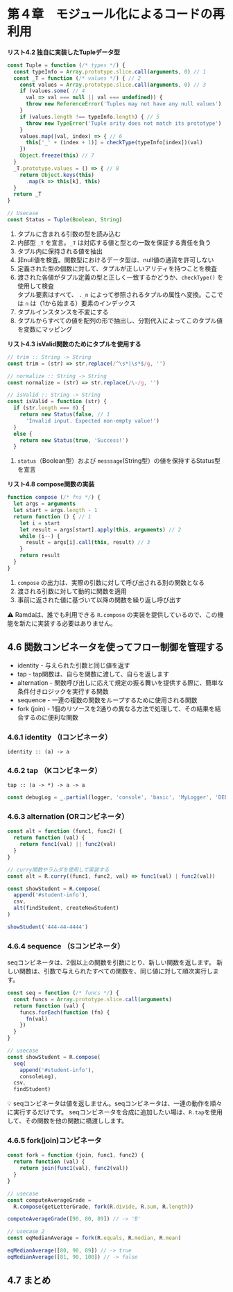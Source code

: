 # 第４章　モジュール化によるコードの再利用

__リスト4.2 独自に実装したTupleデータ型__
```js
const Tuple = function (/* types */) {
  const typeInfo = Array.prototype.slice.call(arguments, 0) // 1
  const _T = function (/* values */) { // 2
    const values = Array.prototype.slice.call(arguments, 0) // 3
    if (values.some( // 4
      val => val === null || val === undefined)) {
      throw new ReferenceError('Tuples may not have any null values')  
    }
    if (values.length !== typeInfo.length) { // 5
      throw new TypeError('Tuple arity does not match its prototype')
    }
    values.map((val, index) => { // 6
      this['_' + (index + 1)] = checkType(typeInfo[index])(val)
    })
    Object.freeze(this) // 7
  }
  _T.prototype.values = () => { // 8
    return Object.keys(this)
      .map(k => this[k], this)
  }
  return _T
}

// Usecase
const Status = Tuple(Boolean, String)
```

1. タプルに含まれる引数の型を読み込む
2. 内部型 `_T` を宣言。`_T` は対応する値と型との一致を保証する責任を負う
3. タプル内に保持される値を抽出
4. 非null値を検査。関数型におけるデータ型は、null値の通貨を許可しない
5. 定義された型の個数に対して、タプルが正しいアリティを持つことを検査
6. 渡された各値がタプル定義の型と正しく一致するかどうか、`checkType()` を使用して検査<br>タプル要素はすべて、 `._n` によって参照されるタプルの属性へ変換。ここでは `n` は（1から始まる）要素のインデックス
7. タプルインスタンスを不変にする
8. タプルからすべての値を配列の形で抽出し、分割代入によってこのタプル値を変数にマッピング

__リスト4.3 isValid関数のためにタプルを使用する__
```js
// trim :: String -> String
const trim = (str) => str.replace(/^\s*|\s*$/g, '')

// normalize :: String -> String
const normalize = (str) => str.replace(/\-/g, '')

// isValid :: String -> String
const isValid = function (str) {
  if (str.length === 0) {
    return new Status(false, // 1
      'Invalid input. Expected non-empty value!')
  }
  else {
    return new Status(true, 'Success!')
  }
```

1. `status`（Boolean型）および `messsage`(String型）の値を保持するStatus型を宣言

__リスト4.8 compose関数の実装__
```js
function compose (/* fns */) {
  let args = arguments
  let start = args.length - 1
  return function () { // 1
    let i = start
    let result = args[start].apply(this, arguments) // 2
    while (i--) {
      result = args[i].call(this, result) // 3
    }
    return result
  }
}
```

1. `compose` の出力は、実際の引数に対して呼び出される別の関数となる
2. 渡される引数に対して動的に関数を適用
3. 事前に返された値に基づいて以降の関数を繰り返し呼び出す

⚠️ Ramdaは、誰でも利用できる `R.compose` の実装を提供しているので、この機能を新たに実装する必要はありません。

## 4.6 関数コンビネータを使ってフロー制御を管理する

- identity - 与えられた引数と同じ値を返す
- tap - tap関数は、自らを関数に渡して、自らを返します
- alternation - 関数呼び出しに応えて規定の振る舞いを提供する際に、簡単な条件付きロジックを実行する関数
- sequence - 一連の複数の関数をループするために使用される関数
- fork (join) - 1個のリソースを2通りの異なる方法で処理して、その結果を結合するのに便利な関数

### 4.6.1 identity （Iコンビネータ）
```
identity :: (a) -> a
```

### 4.6.2 tap （Kコンビネータ）
```
tap :: (a -> *) -> a -> a
```

```js
const debugLog = _.partial(logger, 'console', 'basic', 'MyLogger', 'DEBUG')
```

### 4.6.3 alternation (ORコンビネータ）

```js
const alt = function (func1, func2) {
  return function (val) {
    return func1(val) || func2(val)
  }
}

// curry関数やラムダを使用して実装する
const alt = R.curry((func1, func2, val) => func1(val) | func2(val))
```


```js
const showStudent = R.compose(
  append('#student-info'),
  csv,
  alt(findStudent, createNewStudent)
)

showStudent('444-44-4444')
```

### 4.6.4 sequence （Sコンビネータ）
seqコンビネータは、2個以上の関数を引数にとり、新しい関数を返します。
新しい関数は、引数で与えられたすべての関数を、同じ値に対して順次実行します。

```js
const seq = function (/* funcs */) {
  const funcs = Array.prototype.slice.call(arguments)
  return function (val) {
    funcs.forEach(function (fn) {
      fn(val)
    })
  }
}
```

```js
// usecase
const showStudent = R.compose(
  seq(
    append('#student-info'),
    consoleLog),
  csv,
  findStudent)
```

💡 seqコンビネータは値を返しません。seqコンビネータは、一連の動作を順々に実行するだけです。
seqコンビネータを合成に追加したい場は、`R.tap`を使用して、その関数を他の関数に橋渡しします。

### 4.6.5 fork(join)コンビネータ

```js
const fork = function (join, func1, func2) {
  return function (val) {
    return join(func1(val), func2(val))
  }
}
```

```js
// usecase
const computeAverageGrade = 
  R.compose(getLetterGrade, fork(R.divide, R.sum, R.length))

computeAverageGrade([90, 80, 89]) // -> 'B'
```

```js
// usecase 2
const eqMedianAverage = fork(R.equals, R.median, R.mean)

eqMedianAverage([80, 90, 89]) // -> true
eqMedianAverage([81, 90, 100]) // -> false
```

## 4.7 まとめ
